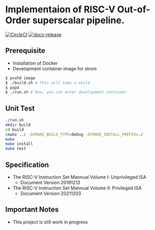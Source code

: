 # Implementaion of RISC-V Out-of-Order superscalar pipeline.

[![CircleCI](https://circleci.com/gh/koyamanX/turboV/tree/develop.svg?style=svg)](https://circleci.com/gh/koyamanX/turboV/tree/develop)
[![docs-release](https://github.com/koyamanX/turboV/actions/workflows/docs.yml/badge.svg?branch=develop)](https://github.com/koyamanX/turboV/actions/workflows/docs.yml)

## Prerequisite
- Installation of Docker
- Development container image for strom
```bash
$ pushd image
$ ./build.sh # This will take a while
$ popd
$ ./run.sh # Now, you can enter development container 
```

## Unit Test
```bash
./run.sh
mkdir build
cd build
cmake ../ -DCMAKE_BUILD_TYPE=Debug -DCMAKE_INSTALL_PREFIX=./
make
make install
make test
```

## Specification
- The RISC-V Instruction Set Mannual Volume I: Unprivileged ISA
  - Document Version 20191213
- The RISC-V Instruction Set Mannual Volume II: Privileged ISA
  - Document Version 20211203

## Important Notes
- This project is still work in progress
